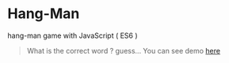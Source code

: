 # Hang-Man
hang-man game with JavaScript ( ES6 )
> What is the correct word ? guess... 
> You can see demo [here](https://rawgit.com/Mehdi-Khoshnevisz/Hang-Man/master/index.html)
